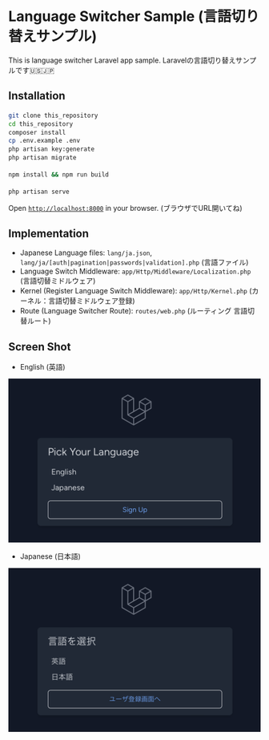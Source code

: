 # Language Switcher Sample (言語切り替えサンプル)

This is language switcher Laravel app sample. Laravelの言語切り替えサンプルです🇺🇸🇯🇵

## Installation

```bash
git clone this_repository
cd this_repository
composer install
cp .env.example .env
php artisan key:generate
php artisan migrate

npm install && npm run build

php artisan serve
```

Open [`http://localhost:8000`](http://localhost:8000) in your browser. (ブラウザでURL開いてね)

## Implementation

- Japanese Language files: `lang/ja.json`, `lang/ja/[auth|pagination|passwords|validation].php` (言語ファイル)
- Language Switch Middleware: `app/Http/Middleware/Localization.php` (言語切替ミドルウェア)
- Kernel (Register Language Switch Middleware): `app/Http/Kernel.php` (カーネル：言語切替ミドルウェア登録)
- Route (Language Switcher Route): `routes/web.php` (ルーティング 言語切替ルート)

## Screen Shot

- English (英語)

<img src="./eng.png" alt="English Screen" width="560">


- Japanese (日本語)

<img src="./jp.png" alt="Japanese Screen" width="560">